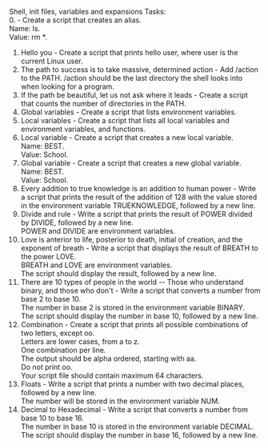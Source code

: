Shell, init files, variables and expansions Tasks:<br>
0. <o> - Create a script that creates an alias.<br>
Name: ls.<br>
Value: rm *.<br>
1. Hello you - Create a script that prints hello user, where user is the current Linux user.<br>
2. The path to success is to take massive, determined action - Add /action to the PATH. /action should be the last directory the shell looks into when looking for a program.<br>
3. If the path be beautiful, let us not ask where it leads - Create a script that counts the number of directories in the PATH.<br>
4. Global variables - Create a script that lists environment variables.<br>
5. Local variables - Create a script that lists all local variables and environment variables, and functions.<br>
6. Local variable - Create a script that creates a new local variable.<br>
Name: BEST.<br>
Value: School.<br>
7. Global variable - Create a script that creates a new global variable.<br>
Name: BEST.<br>
Value: School.<br>
8. Every addition to true knowledge is an addition to human power - Write a script that prints the result of the addition of 128 with the value stored in the environment variable TRUEKNOWLEDGE, followed by a new line.<br>
9. Divide and rule - Write a script that prints the result of POWER divided by DIVIDE, followed by a new line.<br>
POWER and DIVIDE are environment variables.<br>
10. Love is anterior to life, posterior to death, initial of creation, and the exponent of breath - Write a script that displays the result of BREATH to the power LOVE.<br>
BREATH and LOVE are environment variables.<br>
The script should display the result, followed by a new line.<br>
11. There are 10 types of people in the world -- Those who understand binary, and those who don't - Write a script that converts a number from base 2 to base 10.<br>
The number in base 2 is stored in the environment variable BINARY.<br>
The script should display the number in base 10, followed by a new line.<br>
12. Combination - Create a script that prints all possible combinations of two letters, except oo.<br>
Letters are lower cases, from a to z.<br>
One combination per line.<br>
The output should be alpha ordered, starting with aa.<br>
Do not print oo.<br>
Your script file should contain maximum 64 characters.<br>
13. Floats - Write a script that prints a number with two decimal places, followed by a new line.<br>
The number will be stored in the environment variable NUM.<br>
14. Decimal to Hexadecimal - Write a script that converts a number from base 10 to base 16.<br>
The number in base 10 is stored in the environment variable DECIMAL.<br>
The script should display the number in base 16, followed by a new line.<br>